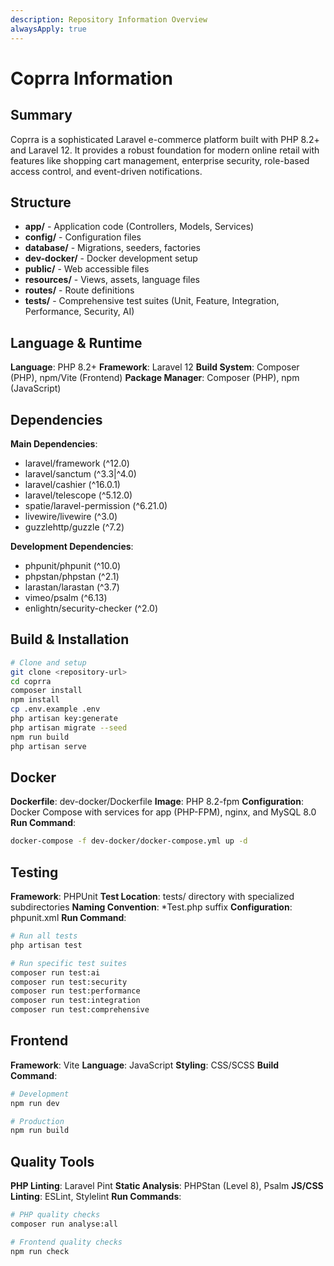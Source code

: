 ```yaml
---
description: Repository Information Overview
alwaysApply: true
---
```


# Coprra Information

## Summary
Coprra is a sophisticated Laravel e-commerce platform built with PHP 8.2+ and Laravel 12. It provides a robust foundation for modern online retail with features like shopping cart management, enterprise security, role-based access control, and event-driven notifications.

## Structure
- **app/** - Application code (Controllers, Models, Services)
- **config/** - Configuration files
- **database/** - Migrations, seeders, factories
- **dev-docker/** - Docker development setup
- **public/** - Web accessible files
- **resources/** - Views, assets, language files
- **routes/** - Route definitions
- **tests/** - Comprehensive test suites (Unit, Feature, Integration, Performance, Security, AI)

## Language & Runtime
**Language**: PHP 8.2+
**Framework**: Laravel 12
**Build System**: Composer (PHP), npm/Vite (Frontend)
**Package Manager**: Composer (PHP), npm (JavaScript)

## Dependencies
**Main Dependencies**:
- laravel/framework (^12.0)
- laravel/sanctum (^3.3|^4.0)
- laravel/cashier (^16.0.1)
- laravel/telescope (^5.12.0)
- spatie/laravel-permission (^6.21.0)
- livewire/livewire (^3.0)
- guzzlehttp/guzzle (^7.2)

**Development Dependencies**:
- phpunit/phpunit (^10.0)
- phpstan/phpstan (^2.1)
- larastan/larastan (^3.7)
- vimeo/psalm (^6.13)
- enlightn/security-checker (^2.0)

## Build & Installation
```bash
# Clone and setup
git clone <repository-url>
cd coprra
composer install
npm install
cp .env.example .env
php artisan key:generate
php artisan migrate --seed
npm run build
php artisan serve
```

## Docker
**Dockerfile**: dev-docker/Dockerfile
**Image**: PHP 8.2-fpm
**Configuration**: Docker Compose with services for app (PHP-FPM), nginx, and MySQL 8.0
**Run Command**:
```bash
docker-compose -f dev-docker/docker-compose.yml up -d
```

## Testing
**Framework**: PHPUnit
**Test Location**: tests/ directory with specialized subdirectories
**Naming Convention**: *Test.php suffix
**Configuration**: phpunit.xml
**Run Command**:
```bash
# Run all tests
php artisan test

# Run specific test suites
composer run test:ai
composer run test:security
composer run test:performance
composer run test:integration
composer run test:comprehensive
```

## Frontend
**Framework**: Vite
**Language**: JavaScript
**Styling**: CSS/SCSS
**Build Command**:
```bash
# Development
npm run dev

# Production
npm run build
```

## Quality Tools
**PHP Linting**: Laravel Pint
**Static Analysis**: PHPStan (Level 8), Psalm
**JS/CSS Linting**: ESLint, Stylelint
**Run Commands**:
```bash
# PHP quality checks
composer run analyse:all

# Frontend quality checks
npm run check
```
